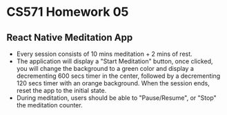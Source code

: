# CS571 Homework 05

## React Native Meditation App
* Every session consists of 10 mins meditation + 2 mins of rest.
* The application will display a "Start Meditation" button, once clicked, you will change the background to a green color and display a decrementing 600 secs timer in the center, followed by a decrementing 120 secs timer with an orange background. When the session ends, reset the app to the initial state.  
* During meditation, users should be able to "Pause/Resume", or "Stop" the meditation counter.
